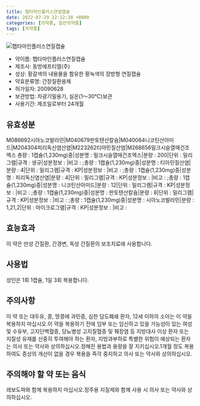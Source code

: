 ```yaml
---
title: 헵타마인플러스연질캡슐
date: 2022-07-29 22:12:28 +0800
categories: [의약품, 일반의약품]
tags: [의약품]
---
```

![헵타마인플러스연질캡슐](https://nedrug.mfds.go.kr/pbp/cmn/itemImageDownload/147426429003700152)

- 약이름: 헵타마인플러스연질캡슐
- 제조사: 동방에프티엘(주)
- 성상: 황갈색의 내용물을 함유한 황녹색의 장방형 연질캡슐
- 약효분류명: 간장질환용제
- 허가일자: 20090628
- 보관방법: 차광기밀용기, 실온(1～30℃)보관
- 사용기간: 제조일로부터 24개월
## 유효성분
M086692시아노코발라민|M040679판토텐산칼슘|M040064니코틴산아미드|M204304피리독신염산염|M223262티아민질산염|M268656밀크시슬열매건조엑스
총량 : 1캡슐(1,230mg)중|성분명 : 밀크시슬열매건조엑스|분량 : 200|단위 : 밀리그램|규격 : 생규|성분정보 : |비고 : ;총량 : 1캡슐(1,230mg)중|성분명 : 티아민질산염|분량 : 4|단위 : 밀리그램|규격 : KP|성분정보 : |비고 : ;총량 : 1캡슐(1,230mg)중|성분명 : 피리독신염산염|분량 : 4|단위 : 밀리그램|규격 : KP|성분정보 : |비고 : ;총량 : 1캡슐(1,230mg)중|성분명 : 니코틴산아미드|분량 : 12|단위 : 밀리그램|규격 : KP|성분정보 : |비고 : ;총량 : 1캡슐(1,230mg)중|성분명 : 판토텐산칼슘|분량 : 8|단위 : 밀리그램|규격 : KP|성분정보 : |비고 : ;총량 : 1캡슐(1,230mg)중|성분명 : 시아노코발라민|분량 : 1,21,2|단위 : 마이크로그램|규격 : KP|성분정보 : |비고 :
## 효능효과
이 약은 만성 간질환, 간경변, 독성 간질환의 보조치료에 사용합니다.
## 사용법
성인은 1회 1캡슐, 1일 3회 복용합니다.
## 주의사항
이 약 또는 대두유, 콩, 땅콩에 과민증, 심한 담도폐쇄 환자, 12세 이하의 소아는 이 약을 복용하지 마십시오.이 약을 복용하기 전에 임부 또는 임신하고 있을 가능성이 있는 여성 및 수유부, 고지단백혈증, 당뇨병성 고지질혈증 및 췌장염 등 지방대사 이상 환자 또는 지질성 유제를 신중히 투여해야 하는 환자, 지방과부하로 특별한 위험이 예상되는 환자는 의사 또는 약사와 상의하십시오.정해진 용법과 용량을 잘 지키십시오.1개월 정도 복용하여도 증상의 개선이 없을 경우 복용을 즉각 중지하고 의사 또는 약사와 상의하십시오.
## 주의해야 할 약 또는 음식
레보도파와 함께 복용하지 마십시오.정주용 지질제와 함께 사용 시 의사 또는 약사와 상의하십시오.
